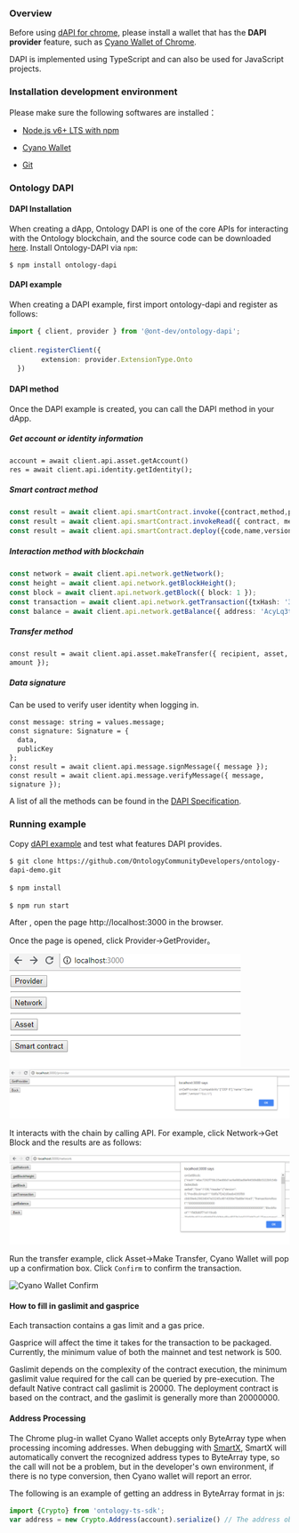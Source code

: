 


### Overview

Before using [dAPI for chrome](https://github.com/ontio/ontology-dapi), please install a wallet that has the **DAPI provider** feature, such as [Cyano Wallet of Chrome](https://github.com/OntologyCommunityDevelopers/cyano-wallet).

DAPI is implemented using TypeScript and can also be used for JavaScript projects.

### Installation development environment

Please make sure the following softwares are installed：

- [Node.js v6+ LTS with npm](https://nodejs.org/en/)

- [Cyano Wallet]( https://chrome.google.com/webstore/detail/ontology-web-wallet/dkdedlpgdmmkkfjabffeganieamfklkm)

- [Git](https://git-scm.com/)


### Ontology DAPI
#### DAPI Installation
When creating a dApp, Ontology DAPI is one of the core APIs for interacting with the Ontology blockchain, and the source code can be downloaded [here](https://github.com/ontio/ontology-dapi). Install Ontology-DAPI via ```npm```:

```
$ npm install ontology-dapi
```

#### DAPI example

When creating a DAPI example, first import ontology-dapi and register as follows:

```typescript
import { client, provider } from '@ont-dev/ontology-dapi';

client.registerClient({
        extension: provider.ExtensionType.Onto
  })
```

#### DAPI method
Once the DAPI example is created, you can call the DAPI method in your dApp.

##### Get account or identity information

```
account = await client.api.asset.getAccount()
res = await client.api.identity.getIdentity();
```


##### Smart contract method
```typescript
const result = await client.api.smartContract.invoke({contract,method,parameters,gasPrice,gasLimit,requireIdentity});
const result = await client.api.smartContract.invokeRead({ contract, method, parameters });
const result = await client.api.smartContract.deploy({code,name,version,author,email,description,needStorage,gasPrice,gasLimit});
```

##### Interaction method with blockchain
```typescript
const network = await client.api.network.getNetwork();
const height = await client.api.network.getBlockHeight();
const block = await client.api.network.getBlock({ block: 1 });
const transaction = await client.api.network.getTransaction({txHash: '314e24e5bb0bd88852b2f13e673e5dcdfd53bdab909de8b9812644d6871bc05f'});
const balance = await client.api.network.getBalance({ address: 'AcyLq3tokVpkMBMLALVMWRdVJ83TTgBUwU' });
```
##### Transfer method
```
const result = await client.api.asset.makeTransfer({ recipient, asset, amount });
```

##### Data signature

Can be used to verify user identity when logging in.
```
const message: string = values.message;
const signature: Signature = {
  data,
  publicKey
};
const result = await client.api.message.signMessage({ message });
const result = await client.api.message.verifyMessage({ message, signature });
```

A list of all the methods can be found in the [DAPI Specification](https://github.com/backslash47/OEPs/blob/oep-dapp-api/OEP-6/OEP-6.mediawiki).


### Running example

Copy [dAPI example](https://github.com/OntologyCommunityDevelopers/ontology-dapi-demo) and test what features DAPI provides.

```
$ git clone https://github.com/OntologyCommunityDevelopers/ontology-dapi-demo.git

$ npm install

$ npm run start
```

After , open the page http://localhost:3000 in the browser. 

Once the page is opened, click Provider->GetProvider。

![dApp Demo Provider](https://raw.githubusercontent.com/ontio/documentation/master/docs/lib/images/dappdemofirstscreen.png)
![dApp Demo Get Provider](https://raw.githubusercontent.com/ontio/documentation/master/docs/lib/images/dappdemoregisterprovider.png)

It interacts with the chain by calling API. For example, click Network->Get Block and the results are as follows:

![dApp Demo getBlock](https://raw.githubusercontent.com/ontio/documentation/master/docs/lib/images/dappdemonetworkblock.png)

Run the transfer example, click Asset->Make Transfer, Cyano Wallet will pop up a confirmation box. Click ```Confirm``` to confirm the transaction.

![Cyano Wallet Confirm](https://raw.githubusercontent.com/ontio/documentation/master/docs/lib/images/demo.png)

#### How to fill in gaslimit and gasprice

Each transaction contains a gas limit and a gas price.

Gasprice will affect the time it takes for the transaction to be packaged. Currently, the minimum value of both the mainnet and test network is 500.

Gaslimit depends on the complexity of the contract execution, the minimum gaslimit value required for the call can be queried by pre-execution. The default Native contract call gaslimit is 20000. The deployment contract is based on the contract, and the gaslimit is generally more than 20000000.

#### Address Processing

The Chrome plug-in wallet Cyano Wallet accepts only ByteArray type when processing incoming addresses. When debugging with [SmartX](https://smartx.ont.io/#/), SmartX will automatically convert the recognized address types to ByteArray type, so the call will not be a problem, but in the developer's own environment, if there is no type conversion, then Cyano wallet will report an error.

The following is an example of getting an address in ByteArray format in js:

```javascript
import {Crypto} from 'ontology-ts-sdk';
var address = new Crypto.Address(account).serialize() // The address obtained here is the ByteArray format.
```
